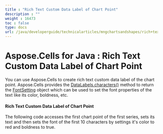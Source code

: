 ```yaml
---
title : "Rich Text Custom Data Label of Chart Point" 
description : "" 
weight : 16473 
toc : false
type: docs
url: /java/developerguide/technicalarticles/mngchartsandshapes/rich+text+custom+data+label+of+chart+point/
---
```


# Aspose.Cells for Java : Rich Text Custom Data Label of Chart Point


You can use Aspose.Cells to create rich text custom data label of the chart point. Aspose.Cells provides the [DataLabels.characters()](https://apireference.aspose.com/java/cells/com.aspose.cells/datalabels#characters(int,%20int)) method to return the [FontSetting](https://apireference.aspose.com/java/cells/com.aspose.cells/FontSetting) object which can be used to set the font properties of the text like its color, boldness, etc.

#### Rich Text Custom Data Label of Chart Point

The following code accesses the first chart point of the first series, sets its text and then sets the font of the first 10 characters by settings it's color to red and boldness to true.


